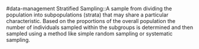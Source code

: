 #data-management 
Stratified Sampling::A sample from dividing the population into subpopulations (strata) that may share a particular characteristic. Based on the proportions of the overall population the number of individuals sampled within the subgroups is determined and then sampled using a method like simple random sampling or systematic sampling.